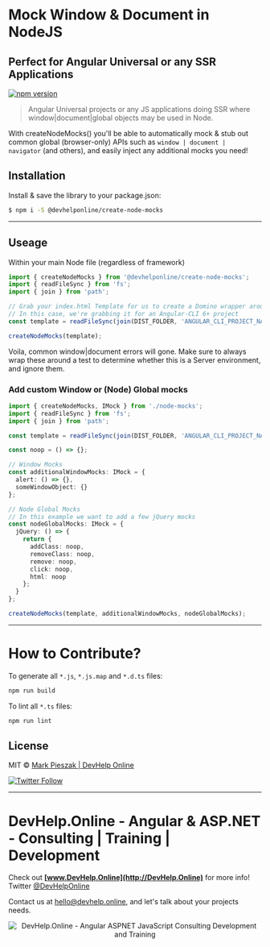 # Mock Window & Document in NodeJS

## Perfect for Angular Universal or any SSR Applications

[![npm version](https://badge.fury.io/js/%40devhelponline%2Fcreate-node-mocks.svg)](https://badge.fury.io/js/%40devhelponline%2Fcreate-node-mocks)

> Angular Universal projects or any JS applications doing SSR where window|document|global objects may be used in Node. 

With createNodeMocks() you'll be able to automatically mock & stub out common global (browser-only) APIs such as `window | document | navigator` (and others), and easily inject any additional mocks you need! 

## Installation

Install & save the library to your package.json:

```bash
$ npm i -S @devhelponline/create-node-mocks
```

---

## Useage

Within your main Node file (regardless of framework)

```typescript
import { createNodeMocks } from '@devhelponline/create-node-mocks';
import { readFileSync } from 'fs';
import { join } from 'path';

// Grab your index.html Template for us to create a Domino wrapper around
// In this case, we're grabbing it for an Angular-CLI 6+ project
const template = readFileSync(join(DIST_FOLDER, 'ANGULAR_CLI_PROJECT_NAME', 'index.html')).toString();

createNodeMocks(template);
```

Voila, common window|document errors will gone. 
Make sure to always wrap these around a test to determine whether this is a Server 
environment, and ignore them.

### Add custom Window or (Node) Global mocks

```typescript
import { createNodeMocks, IMock } from './node-mocks';
import { readFileSync } from 'fs';
import { join } from 'path';

const template = readFileSync(join(DIST_FOLDER, 'ANGULAR_CLI_PROJECT_NAME', 'index.html')).toString();

const noop = () => {};

// Window Mocks
const additionalWindowMocks: IMock = {
  alert: () => {},
  someWindowObject: {}
};

// Node Global Mocks
// In this example we want to add a few jQuery mocks
const nodeGlobalMocks: IMock = {
  jQuery: () => {
    return {
      addClass: noop,
      removeClass: noop,
      remove: noop,
      click: noop,
      html: noop
    };
  }
};

createNodeMocks(template, additionalWindowMocks, nodeGlobalMocks);
```

---

# How to Contribute?

To generate all `*.js`, `*.js.map` and `*.d.ts` files:

```bash
npm run build
```

To lint all `*.ts` files:

```bash
npm run lint
```

## License

MIT © [Mark Pieszak | DevHelp Online](mailto:hello@devhelp.online)

[![Twitter Follow](https://img.shields.io/twitter/follow/MarkPieszak.svg?style=social)](https://twitter.com/MarkPieszak)

----

# DevHelp.Online - Angular & ASP.NET - Consulting | Training | Development

Check out **[www.DevHelp.Online](http://DevHelp.Online)** for more info! Twitter [@DevHelpOnline](https://twitter.com/DevHelpOnline)

Contact us at <hello@devhelp.online>, and let's talk about your projects needs.

<p align="center">
    <img src="https://s3.amazonaws.com/media-p.slid.es/uploads/768119/images/4272479/Screen_Shot_2017-10-27_at_6.58.34_PM.png" alt="DevHelp.Online - Angular ASPNET JavaScript Consulting Development and Training">
</p>
